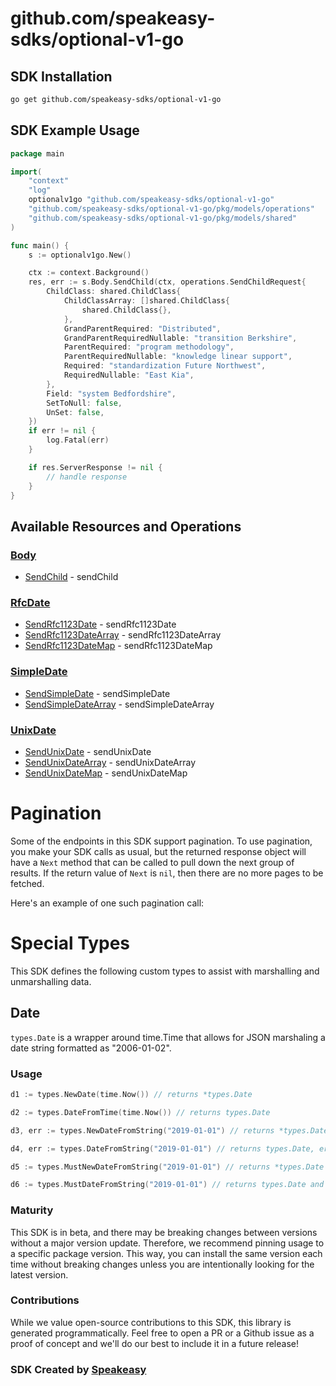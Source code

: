 # github.com/speakeasy-sdks/optional-v1-go

<!-- Start SDK Installation -->
## SDK Installation

```bash
go get github.com/speakeasy-sdks/optional-v1-go
```
<!-- End SDK Installation -->

## SDK Example Usage
<!-- Start SDK Example Usage -->
```go
package main

import(
	"context"
	"log"
	optionalv1go "github.com/speakeasy-sdks/optional-v1-go"
	"github.com/speakeasy-sdks/optional-v1-go/pkg/models/operations"
	"github.com/speakeasy-sdks/optional-v1-go/pkg/models/shared"
)

func main() {
    s := optionalv1go.New()

    ctx := context.Background()
    res, err := s.Body.SendChild(ctx, operations.SendChildRequest{
        ChildClass: shared.ChildClass{
            ChildClassArray: []shared.ChildClass{
                shared.ChildClass{},
            },
            GrandParentRequired: "Distributed",
            GrandParentRequiredNullable: "transition Berkshire",
            ParentRequired: "program methodology",
            ParentRequiredNullable: "knowledge linear support",
            Required: "standardization Future Northwest",
            RequiredNullable: "East Kia",
        },
        Field: "system Bedfordshire",
        SetToNull: false,
        UnSet: false,
    })
    if err != nil {
        log.Fatal(err)
    }

    if res.ServerResponse != nil {
        // handle response
    }
}
```
<!-- End SDK Example Usage -->

<!-- Start SDK Available Operations -->
## Available Resources and Operations


### [Body](docs/sdks/body/README.md)

* [SendChild](docs/sdks/body/README.md#sendchild) - sendChild

### [RfcDate](docs/sdks/rfcdate/README.md)

* [SendRfc1123Date](docs/sdks/rfcdate/README.md#sendrfc1123date) - sendRfc1123Date
* [SendRfc1123DateArray](docs/sdks/rfcdate/README.md#sendrfc1123datearray) - sendRfc1123DateArray
* [SendRfc1123DateMap](docs/sdks/rfcdate/README.md#sendrfc1123datemap) - sendRfc1123DateMap

### [SimpleDate](docs/sdks/simpledate/README.md)

* [SendSimpleDate](docs/sdks/simpledate/README.md#sendsimpledate) - sendSimpleDate
* [SendSimpleDateArray](docs/sdks/simpledate/README.md#sendsimpledatearray) - sendSimpleDateArray

### [UnixDate](docs/sdks/unixdate/README.md)

* [SendUnixDate](docs/sdks/unixdate/README.md#sendunixdate) - sendUnixDate
* [SendUnixDateArray](docs/sdks/unixdate/README.md#sendunixdatearray) - sendUnixDateArray
* [SendUnixDateMap](docs/sdks/unixdate/README.md#sendunixdatemap) - sendUnixDateMap
<!-- End SDK Available Operations -->



<!-- Start Dev Containers -->

<!-- End Dev Containers -->



<!-- Start Pagination -->
# Pagination

Some of the endpoints in this SDK support pagination. To use pagination, you make your SDK calls as usual, but the
returned response object will have a `Next` method that can be called to pull down the next group of results. If the
return value of `Next` is `nil`, then there are no more pages to be fetched.

Here's an example of one such pagination call:
<!-- End Pagination -->



<!-- Start Go Types -->
# Special Types

This SDK defines the following custom types to assist with marshalling and unmarshalling data.

## Date

`types.Date` is a wrapper around time.Time that allows for JSON marshaling a date string formatted as "2006-01-02".

### Usage

```go
d1 := types.NewDate(time.Now()) // returns *types.Date

d2 := types.DateFromTime(time.Now()) // returns types.Date

d3, err := types.NewDateFromString("2019-01-01") // returns *types.Date, error

d4, err := types.DateFromString("2019-01-01") // returns types.Date, error

d5 := types.MustNewDateFromString("2019-01-01") // returns *types.Date and panics on error

d6 := types.MustDateFromString("2019-01-01") // returns types.Date and panics on error
```
<!-- End Go Types -->

<!-- Placeholder for Future Speakeasy SDK Sections -->



### Maturity

This SDK is in beta, and there may be breaking changes between versions without a major version update. Therefore, we recommend pinning usage
to a specific package version. This way, you can install the same version each time without breaking changes unless you are intentionally
looking for the latest version.

### Contributions

While we value open-source contributions to this SDK, this library is generated programmatically.
Feel free to open a PR or a Github issue as a proof of concept and we'll do our best to include it in a future release!

### SDK Created by [Speakeasy](https://docs.speakeasyapi.dev/docs/using-speakeasy/client-sdks)
